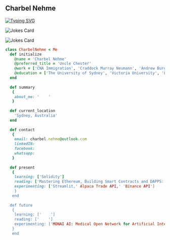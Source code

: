 <h2 align="left">
  Charbel Nehme
</h2>

[![Typing SVG](https://readme-typing-svg.herokuapp.com?color=1C6280&lines=Registered+Migration+Agent;Company+Director;Fintech+Professional;Aspiring+Blockchain+Developer)](https://git.io/typing-svg)

<!-- Markdown -->

![Jokes Card](https://readme-jokes.vercel.app/api)

<!-- HTML -->
<img src="https://readme-jokes.vercel.app/api" alt="Jokes Card" />

```ruby
class CharbelNehme < Me
  def initialize
    @name = 'Charbel Nehme'
    @preferred_title = 'Uncle Chester'
    @work = ['CNA Immigration', 'Craddock Murray Neumann', 'Andrew Burger & Associates']
    @education = ['The University of Sydney', 'Victoria University', 'LPAB']
  end
  
  def summary
   {
    about_me: '    ' 
   }
   
  def current_location
    'Sydney, Australia'
  end
  
  def contact
   {
    email: charbel.nehme@outlook.com
    linkedIN: 
    facebook: 
    whatsapp: 
   }
  
  def present
   {
    learning: ['Solidity']
    reading: ['Mastering Ethereum, Building Smart Contracts and DAPPS: Andreas M. Antonopoloulos and Dr. Gavin Wood']
    experimenting: ['Streamlit,' Alpaca Trade API,' 'Binance API']
    }
   end
  
  def future
   {
    learning: ['    ']
    reading: ['    ']
    experimenting: ['MONAI AI: Medical Open Network for Artificial Intelligence']
   }
   end

```
